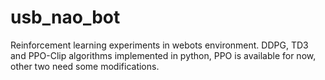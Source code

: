 # usb_nao_bot
Reinforcement learning experiments in webots environment. DDPG, TD3 and PPO-Clip algorithms implemented in python, PPO is available for now, other two need some modifications.
